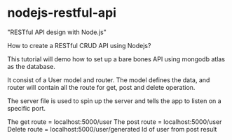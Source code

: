 # nodejs-restful-api
"RESTful API design with Node.js"

How to create a RESTful CRUD API using Nodejs?

This tutorial will demo how to set up a bare bones 
API using mongodb atlas as the database.

It consist of a User model and router. The model
defines the data, and router will contain all 
the route for get, post and delete operation. 


The server file is used to spin up the server and tells the
app to listen on a specific port.

The get route = localhost:5000/user
The post route = localhost:5000/user
Delete route = localhost:5000/user/generated Id of user from post result
